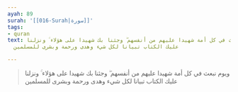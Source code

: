 ```yaml
---
ayah: 89
surah: '[[016-Surah|سورة]]'
tags:
- quran
text: ويوم نبعث في كل أمة شهيدا عليهم من أنفسهم ۖ وجئنا بك شهيدا على هؤلاء ۚ ونزلنا
  عليك الكتاب تبيانا لكل شيء وهدى ورحمة وبشرى للمسلمين

---
```

> ويوم نبعث في كل أمة شهيدا عليهم من أنفسهم ۖ وجئنا بك شهيدا على هؤلاء ۚ ونزلنا عليك الكتاب تبيانا لكل شيء وهدى ورحمة وبشرى للمسلمين
